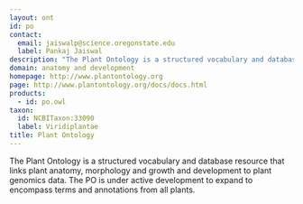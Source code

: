 ```yaml
---
layout: ont
id: po
contact: 
  email: jaiswalp@science.oregonstate.edu
  label: Pankaj Jaiswal
description: "The Plant Ontology is a structured vocabulary and database resource that links plant anatomy, morphology and growth and development to plant genomics data. The PO is under active development to expand to encompass terms and annotations from all plants. "
domain: anatomy and development
homepage: http://www.plantontology.org
page: http://www.plantontology.org/docs/docs.html
products: 
  - id: po.owl
taxon: 
  id: NCBITaxon:33090
  label: Viridiplantae
title: Plant Ontology
---
```


The Plant Ontology is a structured vocabulary and database resource that links plant anatomy, morphology and growth and development to plant genomics data. The PO is under active development to expand to encompass terms and annotations from all plants. 
